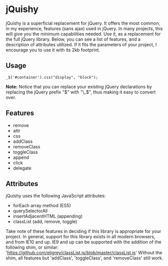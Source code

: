 # jQuishy

jQuishy is a superficial replacement for jQuery.  It offers the most common, in my experience, features (sans ajax) used in jQuery. In many projects, this will give you the minimum capabilities needed.  Use it, as a replacement for the full jQuery library.  Below, you can see a list of features, and a description of attributes utilized.  If it fits the parameters of your project, I encourage you to use it with its 2kb footprint.

## Usage

`_$('#container').css("display", "block");`

__Note:__ Notice that you can replace your existing jQuery declarations by replacing the jQuery prefix "$" with "\_$", thus making it easy to convert over.

## Features

- remove
- attr
- css
- addClass
- removeClass
- toggleClass
- append
- click
- delegate

## Attributes

jQuishy uses the following JavaScript attributes:

- forEach array method (ES5)
- querySelectorAll
- insertAdjacentHTML (appending)
- classList (add, remove, toggle)

Take note of these features in deciding if this library is appropriate for your project.  In general, support for this library exists in all modern browsers, and from IE10 and up.  IE9 and up can be supported with the addition of the following shim, or similar: 'https://github.com/eligrey/classList.js/blob/master/classList.js'
Without the shim, all features but 'addClass', 'toggleClass', and 'removeClass' still work.
